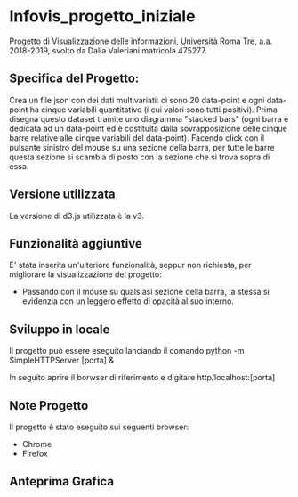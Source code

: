 # Infovis_progetto_iniziale
Progetto di Visualizzazione delle informazioni, Università Roma Tre, a.a. 2018-2019, svolto da Dalia Valeriani matricola 475277.




## Specifica del Progetto:


Crea un file json con dei dati multivariati: ci sono 20 data-point e ogni data-point ha cinque variabili quantitative (i cui valori sono tutti positivi). Prima disegna questo dataset tramite uno diagramma "stacked bars" (ogni barra è dedicata ad un data-point ed è costituita dalla sovrapposizione delle cinque barre relative alle cinque variabili del data-point). Facendo click con il pulsante sinistro del mouse su una sezione della barra, per tutte le barre questa sezione si scambia di posto con la sezione che si trova sopra di essa.    


## Versione utilizzata

La versione di d3.js utilizzata è la v3.

## Funzionalità aggiuntive

E' stata inserita un'ulteriore funzionalità, seppur non richiesta, per migliorare la visualizzazione del progetto:

- Passando con il mouse su qualsiasi sezione della barra, la stessa si evidenzia con un leggero effetto di opacità al suo interno.


## Sviluppo in locale

Il progetto può essere eseguito lanciando il comando python -m SimpleHTTPServer [porta] &

In seguito aprire il borwser di riferimento e digitare http/localhost:[porta]

## Note Progetto

Il progetto è stato eseguito sui seguenti browser:
- Chrome
- Firefox

## Anteprima Grafica 


